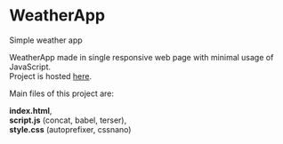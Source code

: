 # WeatherApp
Simple weather app

WeatherApp made in single responsive web page with minimal usage of JavaScript. <br>
Project is hosted <a href="https://weather-app-32cb8.web.app/">here<a/>.

Main files of this project are:<br>

<b>index.html</b>,<br>
<b>script.js</b> (concat, babel, terser),<br> 
<b>style.css</b> (autoprefixer, cssnano)<br> 
